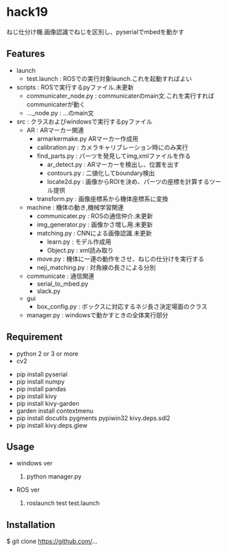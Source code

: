 # hack19
ねじ仕分け機.画像認識でねじを区別し、pyserialでmbedを動かす

## Features

- launch
    - test.launch : ROSでの実行対象launch.これを起動すればよい
- scripts : ROSで実行するpyファイル.未更新
    - communicater_node.py : communicaterのmain文.これを実行すればcommunicaterが動く
    - ..._node.py : ...のmain文
- src : クラスおよびwindowsで実行するpyファイル
    - AR : ARマーカー関連
        - armarkermake.py ARマーカー作成用
        - calibration.py : カメラキャリブレーション時にのみ実行
        - find_parts.py : パーツを発見してimg,xmlファイルを作る
            - ar_detect.py : ARマーカーを検出し、位置を出す
            - contours.py : 二値化してboundary検出
            - locate2d.py : 画像からROIを決め、パーツの座標を計算するツール提供
        - transform.py : 画像座標系から機体座標系に変換
    - machine : 機体の動き,機械学習関連
        - communicater.py : ROSの通信仲介.未更新
        - img_generator.py : 画像かさ増し用.未更新
        - matching.py : CNNによる画像認識.未更新
            - learn.py : モデル作成用
            - Object.py : xml読み取り
        - move.py : 機体に一連の動作をさせ、ねじの仕分けを実行する
        - neji_matching.py : 対角線の長さによる分別 
    - communicate : 通信関連
        - serial_to_mbed.py
        - slack.py
    - gui
        - box_config.py : ボックスに対応するネジ長さ決定場面のクラス
    - manager.py : windowsで動かすときの全体実行部分

## Requirement

- python 2 or 3 or more
- cv2
<!-- - pip install tensorflow --upgrade
- pip install keras --upgrade -->
- pip install pyserial
- pip install numpy
- pip install pandas
- pip install kivy
- pip install kivy-garden
- garden install contextmenu
- pip install docutils pygments pypiwin32 kivy.deps.sdl2
- pip install kivy.deps.glew

## Usage

- windows ver
    1. python manager.py

- ROS ver
    1. roslaunch test test.launch

## Installation
$ git clone https://github.com/...
